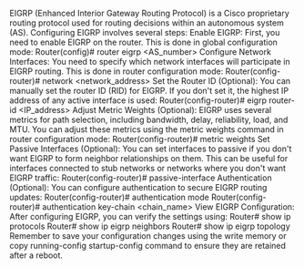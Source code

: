EIGRP (Enhanced Interior Gateway Routing Protocol) is a Cisco proprietary routing protocol used for routing decisions within an autonomous system (AS). 
Configuring EIGRP involves several steps:
Enable EIGRP: First, you need to enable EIGRP on the router. This is done in global configuration mode:
Router(config)# router eigrp <AS_number>
Configure Network Interfaces: You need to specify which network interfaces will participate in EIGRP routing. This is done in router configuration mode:
Router(config-router)# network <network_address>
Set the Router ID (Optional): You can manually set the router ID (RID) for EIGRP. If you don't set it, the highest IP address of any active interface is used:
Router(config-router)# eigrp router-id <IP_address>
Adjust Metric Weights (Optional): EIGRP uses several metrics for path selection, including bandwidth, delay, reliability, load, and MTU. You can adjust these metrics using the metric weights command in router configuration mode:
Router(config-router)# metric weights <K1> <K2> <K3> <K4> <K5>
Set Passive Interfaces (Optional): You can set interfaces to passive if you don't want EIGRP to form neighbor relationships on them. This can be useful for interfaces connected to stub networks or networks where you don't want EIGRP traffic:
Router(config-router)# passive-interface <interface>
Authentication (Optional): You can configure authentication to secure EIGRP routing updates:
Router(config-router)# authentication mode <mode>
Router(config-router)# authentication key-chain <chain_name>
View EIGRP Configuration: After configuring EIGRP, you can verify the settings using:
Router# show ip protocols
Router# show ip eigrp neighbors
Router# show ip eigrp topology
Remember to save your configuration changes using the write memory or copy running-config startup-config command to ensure they are retained after a reboot.

